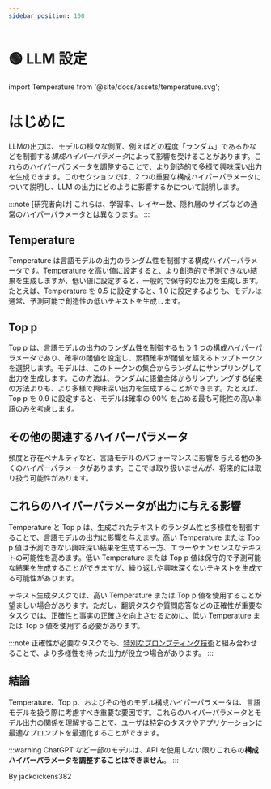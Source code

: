 ```yaml
---
sidebar_position: 100
---
```


# 🟢 LLM 設定


import Temperature from '@site/docs/assets/temperature.svg';

<div style={{textAlign: 'center'}}>
  <Temperature style={{width:"100%",height:"300px",verticalAlign:"top"}}/>
</div>

# はじめに

LLMの出力は、モデルの様々な側面、例えばどの程度「ランダム」であるかなどを制御する*構成ハイパーパラメータ*によって影響を受けることがあります。これらのハイパーパラメータを調整することで、より創造的で多様で興味深い出力を生成できます。このセクションでは、2 つの重要な構成ハイパーパラメータについて説明し、LLM の出力にどのように影響するかについて説明します。

:::note
[研究者向け] これらは、学習率、レイヤー数、隠れ層のサイズなどの通常のハイパーパラメータとは異なります。
:::

## Temperature

Temperature は言語モデルの出力のランダム性を制御する構成ハイパーパラメータです。Temperature を高い値に設定すると、より創造的で予測できない結果を生成しますが、低い値に設定すると、一般的で保守的な出力を生成します。たとえば、Temperature を 0.5 に設定すると、1.0 に設定するよりも、モデルは通常、予測可能で創造性の低いテキストを生成します。

## Top p

Top p は、言語モデルの出力のランダム性を制御するもう 1 つの構成ハイパーパラメータであり、確率の閾値を設定し、累積確率が閾値を超えるトップトークンを選択します。モデルは、このトークンの集合からランダムにサンプリングして出力を生成します。この方法は、ランダムに語彙全体からサンプリングする従来の方法よりも、より多様で興味深い出力を生成することができます。たとえば、Top p を 0.9 に設定すると、モデルは確率の 90% を占める最も可能性の高い単語のみを考慮します。

## その他の関連するハイパーパラメータ

頻度と存在ペナルティなど、言語モデルのパフォーマンスに影響を与える他の多くのハイパーパラメータがあります。ここでは取り扱いませんが、将来的には取り扱う可能性があります。

## これらのハイパーパラメータが出力に与える影響

Temperature と Top p は、生成されたテキストのランダム性と多様性を制御することで、言語モデルの出力に影響を与えます。高い Temperature または Top p 値は予測できない興味深い結果を生成する一方、エラーやナンセンスなテキストの可能性を高めます。低い Temperature または Top p 値は保守的で予測可能な結果を生成することができますが、繰り返しや興味深くないテキストを生成する可能性があります。

テキスト生成タスクでは、高い Temperature または Top p 値を使用することが望ましい場合があります。ただし、翻訳タスクや質問応答などの正確性が重要なタスクでは、正確性と事実の正確さを向上させるために、低い Temperature または Top p 値を使用する必要があります。

:::note
正確性が必要なタスクでも、[特別なプロンプティング技術](https://learnprompting.org/ja/docs/intermediate/self_consistency)と組み合わせることで、より多様性を持った出力が役立つ場合があります。
:::

## 結論

Temperature、Top p、およびその他のモデル構成ハイパーパラメータは、言語モデルを扱う際に考慮すべき重要な要因です。これらのハイパーパラメータとモデル出力の関係を理解することで、ユーザは特定のタスクやアプリケーションに最適なプロンプトを最適化することができます。

:::warning
ChatGPT など一部のモデルは、API を使用しない限りこれらの**構成ハイパーパラメータを調整することはできません**。
:::

By jackdickens382
